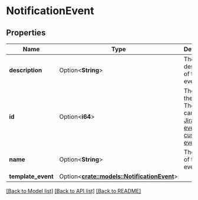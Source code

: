 # NotificationEvent

## Properties

Name | Type | Description | Notes
------------ | ------------- | ------------- | -------------
**description** | Option<**String**> | The description of the event. | [optional]
**id** | Option<**i64**> | The ID of the event. The event can be a [Jira system event](https://confluence.atlassian.com/x/8YdKLg#Creatinganotificationscheme-eventsEvents) or a [custom event](https://confluence.atlassian.com/x/AIlKLg). | [optional]
**name** | Option<**String**> | The name of the event. | [optional]
**template_event** | Option<[**crate::models::NotificationEvent**](NotificationEvent.md)> |  | [optional]

[[Back to Model list]](../README.md#documentation-for-models) [[Back to API list]](../README.md#documentation-for-api-endpoints) [[Back to README]](../README.md)


